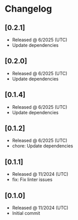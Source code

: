 # Changelog

## [0.2.1]

- Released @ 6/2025 (UTC)
- Update dependencies

## [0.2.0]

- Released @ 6/2025 (UTC)
- Update dependencies

## [0.1.4]

- Released @ 6/2025 (UTC)
- Update dependencies

## [0.1.2]

- Released @ 6/2025 (UTC)
- chore: Update dependencies

## [0.1.1]

- Released @ 11/2024 (UTC)
- fix: Fix linter issues

## [0.1.0]

- Released @ 11/2024 (UTC)
- Initial commit
